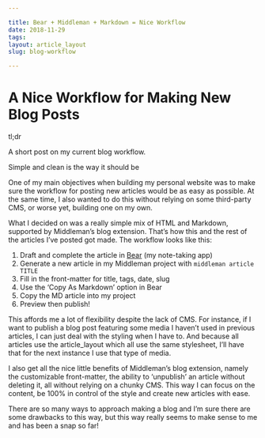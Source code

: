 ```yaml
---

title: Bear + Middleman + Markdown = Nice Workflow
date: 2018-11-29
tags:
layout: article_layout
slug: blog-workflow

---
```

# A Nice Workflow for Making New Blog Posts

<div class="tldr-container">
  <div class="tldr-label">tl;dr</div>
  <p class="tldr"> 
    A short post on my current blog workflow.
  </p>
</div>

<p class="subtitle">Simple and clean is the way it should be</p>

One of my main objectives when building my personal website was to make sure the workflow for posting new articles would be as easy as possible. At the same time, I also wanted to do this without relying on some third-party CMS, or worse yet, building one on my own.

What I decided on was a really simple mix of HTML and Markdown, supported by Middleman’s blog extension. That’s how this and the rest of the articles I’ve posted got made. The workflow looks like this:

1. Draft and complete the article in [Bear](https://bear.app) (my note-taking app)
2. Generate a new article in my Middleman project with `middleman article TITLE`
3. Fill in the front-matter for title, tags, date, slug
4. Use the ‘Copy As Markdown’ option in Bear
5. Copy the MD article into my project
6. Preview then publish!

This affords me a lot of flexibility despite the lack of CMS. For instance, if I want to publish a blog post featuring some media I haven’t used in previous articles, I can just deal with the styling when I have to. And because all articles use the article_layout which all use the same stylesheet, I’ll have that for the next instance I use that type of media.

I also get all the nice little benefits of Middleman’s blog extension, namely the customizable front-matter, the ability to ‘unpublish’ an article without deleting it, all without relying on a chunky CMS. This way I can focus on the content, be 100% in control of the style and create new articles with ease.

There are so many ways to approach making a blog and I’m sure there are some drawbacks to this way, but this way really seems to make sense to me and has been a snap so far!
